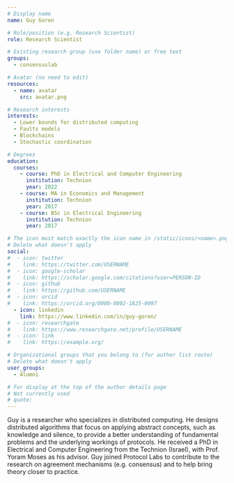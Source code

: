 ```yaml
---
# Display name
name: Guy Goren

# Role/position (e.g. Research Scientist)
role: Research Scientist

# Existing research group (use folder name) or free text
groups:
  - consensuslab

# Avatar (no need to edit)
resources:
  - name: avatar
    src: avatar.png

# Research interests
interests:
  - Lower bounds for distributed computing
  - Faults models
  - Blockchains
  - Stochastic coordination

# Degrees
education:
  courses:
    - course: PhD in Electrical and Computer Engineering
      institution: Technion
      year: 2022
    - course: MA in Economics and Management
      institution: Technion
      year: 2017      
    - course: BSc in Electrical Engineering
      institution: Technion
      year: 2017

# The icon must match exactly the icon name in /static/icons/<name>.png
# Delete what doesn't apply
social:
#  - icon: twitter
#    link: https://twitter.com/USERNAME
#  - icon: google-scholar
#    link: https://scholar.google.com/citations?user=PERSON-ID
#  - icon: github
#    link: https://github.com/USERNAME
#  - icon: orcid
#    link: https://orcid.org/0000-0002-1825-0097
  - icon: linkedin
    link: https://www.linkedin.com/in/guy-goren/
#  - icon: researchgate
#    link: https://www.researchgate.net/profile/USERNAME
#  - icon: link
#    link: https://example.org/

# Organizational groups that you belong to (for author list route)
# Delete what doesn't apply
user_groups:
  - Alumni

# For display at the top of the author details page
# Not currently used
# quote:
---
```


Guy is a researcher who specializes in distributed computing. He designs distributed algorithms that focus on applying abstract concepts, such as knowledge and silence, to provide a better understanding of fundamental problems and the underlying workings of protocols. He received a PhD in Electrical and Computer Engineering from the Technion (Israel), with Prof. Yoram Moses as his advisor. Guy joined Protocol Labs to contribute to the research on agreement mechanisms (e.g. consensus) and to help bring theory closer to practice.
